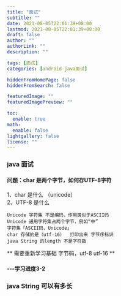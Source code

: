 ```yaml
---
title: "面试"
subtitle: ""
date: 2021-08-05T22:01:39+08:00
lastmod: 2021-08-05T22:01:39+08:00
draft: false
author: ""
authorLink: ""
description: ""

tags: [面试]
categories: [android-java面试]

hiddenFromHomePage: false
hiddenFromSearch: false

featuredImage: ""
featuredImagePreview: ""

toc:
  enable: true
math:
  enable: false
lightgallery: false
license: ""
---
```


### java 面试
#### 问题：char 是两个字节，如何存UTF-8字符
1、char 是什么   （unicode）  
2、UTF-8 是什么

```
Unicode 字符集 不是编码，作用类似于ASCII码
Unicode 通用字符集占两个字节，例如“中”
字符集「ASCII码，Unicode」
char 存储的是（utf-16）  打印出来 字节序标识
java String 的length 不是字符数
```

** 需要重新学习基础 字节码，utf-8 utf-16  **

#### ---学习进度3-2

### java String 可以有多长

